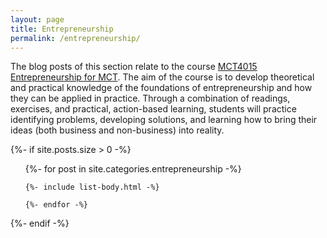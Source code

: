 ```yaml
---
layout: page
title: Entrepreneurship
permalink: /entrepreneurship/
---
```


The blog posts of this section relate to the course [MCT4015 Entrepreneurship for MCT](https://www.ntnu.edu/studies/courses/MCT4015). The aim of the course is to develop theoretical and practical knowledge of the foundations of entrepreneurship and how they can be applied in practice. Through a combination of readings, exercises, and practical, action-based learning, students will practice identifying problems, developing solutions, and learning how to bring their ideas (both business and non-business) into reality.

{%- if site.posts.size > 0 -%}

  <!-- <h2 class="post-list-heading">{{ page.list_title | default: "Posts" }}</h2> -->
  <ul class="post-list">
    {%- for post in site.categories.entrepreneurship -%}

    {%- include list-body.html -%}

    {%- endfor -%}

  </ul>
  {%- endif -%}
